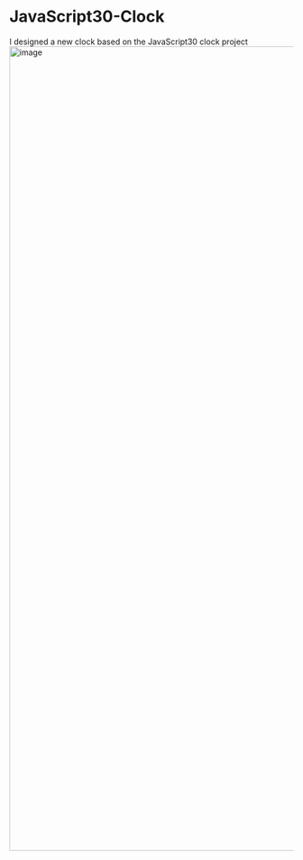 # JavaScript30-Clock
I designed a new clock based on the JavaScript30 clock project
<img width="1426" alt="image" src="https://user-images.githubusercontent.com/99492479/170025993-e2ea4bc7-fcf0-4f6e-acdd-938eac842754.png">

